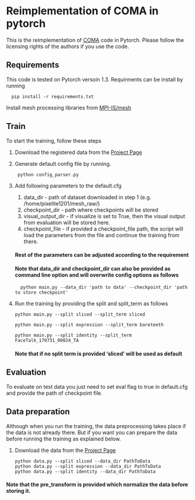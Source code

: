 # Reimplementation of COMA in pytorch

This is the reimplementation of [COMA](https://github.com/anuragranj/coma) code in Pytorch.
Please follow the licensing rights of the authors if you use the code.
## Requirements
This code is tested on Pytorch versoin 1.3. Requirments can be install by running

      pip install -r requirements.txt
    
Install mesh processing libraries from [MPI-IS/mesh](https://github.com/MPI-IS/mesh)

## Train
To start the training, follow these steps
1. Download the registered data from the [Project Page](https://coma.is.tue.mpg.de/) 
2. Generate default config file by running.

    ` python config_parser.py`
3. Add following parameters to the default.cfg
    1. data_dir - path of dataset downloaded in step 1 (e.g. /home/pixelite1201/mesh_raw/)
    2. checkpoint_dir - path where checkpoints will be stored
    3. visual_output_dir - if visualize is set to True, then the visual output from evaluation will be stored here.
    4. checkpoint_file - if provided a checkpoint_file path, the script will load the parameters from the file and continue the training from there.
    #### Rest of the parameters can be adjusted according to the requirement
    #### Note that data_dir and checkpoint_dir can also be provided as command line option and will overwrite config options as follows
         python main.py --data_dir 'path to data' --checkpoint_dir 'path to store checkpoint'
4. Run the training by providing the split and split_term as follows

     ` python main.py --split sliced --split_term sliced `
     
     ` python main.py --split expression --split_term bareteeth `
     
     ` python main.py --split identity --split_term FaceTalk_170731_00024_TA `

     #### Note that if no split term is provided ‘sliced’ will be used as default

## Evaluation
To evaluate on test data you just need to set eval flag to true in default.cfg and provide the path of checkpoint file.

## Data preparation
Although when you run the training, the data preprocessing takes place if the data is not already there. But if you want you can prepare the data before running the training as explained below.

  1. Download the data from the [Project Page](https://coma.is.tue.mpg.de/)

         python data.py --split sliced --data_dir PathToData
         python data.py --split expression --data_dir PathToData 
         python data.py --split identity --data_dir PathToData 

#### Note that the pre_transform is provided which normalize the data before storing it. 
